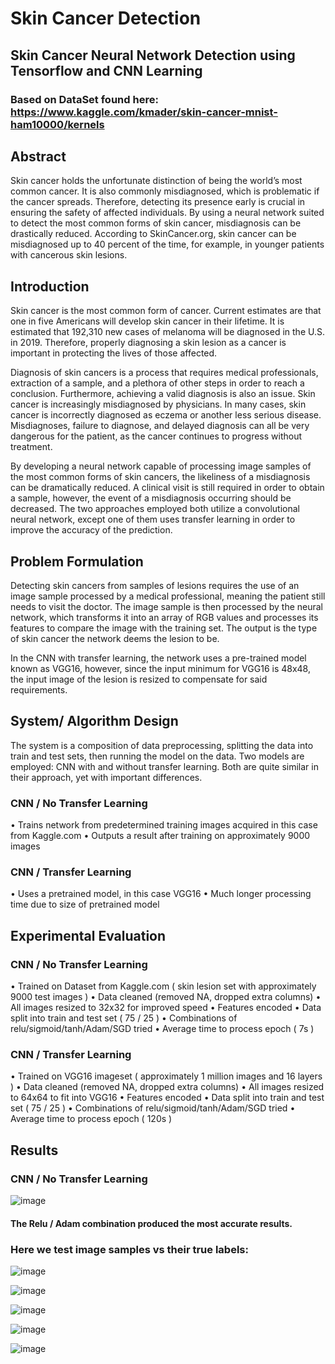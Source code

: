 # Skin Cancer Detection


## Skin Cancer Neural Network Detection using Tensorflow and CNN Learning


### Based on DataSet found here: https://www.kaggle.com/kmader/skin-cancer-mnist-ham10000/kernels


## Abstract
Skin cancer holds the unfortunate distinction of being the world’s most common cancer. It is also commonly misdiagnosed, which is problematic if the cancer spreads. Therefore, detecting its presence early is crucial in ensuring the safety of affected individuals. By using a neural network suited to detect the most common forms of skin cancer, misdiagnosis can be drastically reduced. According to SkinCancer.org, skin cancer can be misdiagnosed up to 40 percent of the time, for example, in younger patients with cancerous skin lesions. 

## Introduction
Skin cancer is the most common form of cancer. Current estimates are that one in five Americans will develop skin cancer in their lifetime. It is estimated that 192,310 new cases of melanoma will be diagnosed in the U.S. in 2019. Therefore, properly diagnosing a skin lesion as a cancer is important in protecting the lives of those affected. 

Diagnosis of skin cancers is a process that requires medical professionals, extraction of a sample, and a plethora of other steps in order to reach a conclusion. Furthermore, achieving a valid diagnosis is also an issue. Skin cancer is increasingly misdiagnosed by physicians. In many cases, skin cancer is incorrectly diagnosed as eczema or another less serious disease. Misdiagnoses, failure to diagnose, and delayed diagnosis can all be very dangerous for the patient, as the cancer continues to progress without treatment.

By developing a neural network capable of processing image samples of the most common forms of skin cancers, the likeliness of a misdiagnosis can be dramatically reduced. A clinical visit is still required in order to obtain a sample, however, the event of a misdiagnosis occurring should be decreased. The two approaches employed both utilize a convolutional neural network, except one of them uses transfer learning in order to improve the accuracy of the prediction.  

## Problem Formulation
Detecting skin cancers from samples of lesions requires the use of an image sample processed by a medical professional, meaning the patient still needs to visit the doctor. The image sample is then processed by the neural network, which transforms it into an array of RGB values and processes its features to compare the image with the training set. The output is the type of skin cancer the network deems the lesion to be.  

In the CNN with transfer learning, the network uses a pre-trained model known as VGG16, however, since the input minimum for VGG16 is 48x48, the input image of the lesion is resized to compensate for said requirements. 

## System/ Algorithm Design
The system is a composition of data preprocessing, splitting the data into train and test sets, then running the model on the data. Two models are employed: CNN with and without transfer learning. Both are quite similar in their approach, yet with important differences. 

### CNN / No Transfer Learning
•	Trains network from predetermined training images acquired in this case from Kaggle.com
•	Outputs a result after training on approximately 9000 images 
### CNN / Transfer Learning
•	Uses a pretrained model, in this case VGG16
•	Much longer processing time due to size of pretrained model 


## Experimental Evaluation 

### CNN / No Transfer Learning
•	Trained on Dataset from Kaggle.com ( skin lesion set with approximately 9000 test images )
•	Data cleaned (removed NA, dropped extra columns)
•	All images resized to 32x32 for improved speed
•	Features encoded
•	Data split into train and test set ( 75 / 25 )
•	Combinations of relu/sigmoid/tanh/Adam/SGD tried
•	Average time to process epoch ( 7s ) 

### CNN / Transfer Learning
•	Trained on VGG16 imageset ( approximately 1 million images and 16 layers )
•	Data cleaned (removed NA, dropped extra columns)
•	All images resized to 64x64 to fit into VGG16 
•	Features encoded
•	Data split into train and test set ( 75 / 25 )
•	Combinations of relu/sigmoid/tanh/Adam/SGD tried
•	Average time to process epoch ( 120s )

## Results

### CNN / No Transfer Learning

![image](https://user-images.githubusercontent.com/13923942/99602897-2287a100-29b7-11eb-81d8-bf0f23b47d3c.png)


#### The Relu / Adam combination produced the most accurate results. 

### Here we test image samples vs their true labels: 

![image](https://user-images.githubusercontent.com/13923942/99603067-6da1b400-29b7-11eb-8819-7af5e9e71f65.png)

![image](https://user-images.githubusercontent.com/13923942/99603091-77c3b280-29b7-11eb-8067-d07763ac4d23.png)

![image](https://user-images.githubusercontent.com/13923942/99603110-7eeac080-29b7-11eb-8c1f-3723171bdf90.png)

![image](https://user-images.githubusercontent.com/13923942/99603117-84480b00-29b7-11eb-870e-efc0a430b7c1.png)

![image](https://user-images.githubusercontent.com/13923942/99603126-89a55580-29b7-11eb-9f87-08f0770eb454.png)







